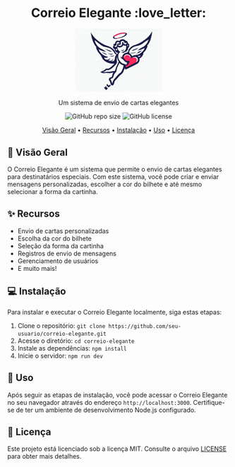 <h1 align="center">Correio Elegante :love_letter:</h1>

<p align="center">
  <img src=".github/correio_elegante_logo.jpg" alt="Correio Elegante Logo" width="200">
</p>

<p align="center">Um sistema de envio de cartas elegantes</p>

<p align="center">
  <img alt="GitHub repo size" src="https://img.shields.io/github/repo-size/MrNullus/correio-elegante?color=green">
  <img alt="GitHub license" src="https://img.shields.io/github/license/MrNullus/correio-elegante">
</p>

<p align="center">
  <a href="#overview">Visão Geral</a> •
  <a href="#recursos">Recursos</a> •
  <a href="#instalação">Instalação</a> •
  <a href="#uso">Uso</a> •
  <a href="#licença">Licença</a>
</p>

## :scroll: Visão Geral

O Correio Elegante é um sistema que permite o envio de cartas elegantes para destinatários especiais. Com este sistema, você pode criar e enviar mensagens personalizadas, escolher a cor do bilhete e até mesmo selecionar a forma da cartinha.

## :sparkles: Recursos

- Envio de cartas personalizadas
- Escolha da cor do bilhete
- Seleção da forma da cartinha
- Registros de envio de mensagens
- Gerenciamento de usuários
- E muito mais!

## :computer: Instalação

Para instalar e executar o Correio Elegante localmente, siga estas etapas:

1. Clone o repositório: `git clone https://github.com/seu-usuario/correio-elegante.git`
2. Acesse o diretório: `cd correio-elegante`
3. Instale as dependências: `npm install`
4. Inicie o servidor: `npm run dev`

## :rocket: Uso

Após seguir as etapas de instalação, você pode acessar o Correio Elegante no seu navegador através do endereço `http://localhost:3000`. Certifique-se de ter um ambiente de desenvolvimento Node.js configurado.

## :memo: Licença

Este projeto está licenciado sob a licença MIT. Consulte o arquivo [LICENSE](LICENSE) para obter mais detalhes.
